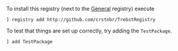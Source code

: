 To install this registry (next to the [General](https://github.com/JuliaRegistries/General) registry) execute
```
] registry add http://github.com/crstnbr/TrebstRegistry
```

To test that things are set up correctly, try adding the `TestPackage`.
```
] add TestPackage
```
